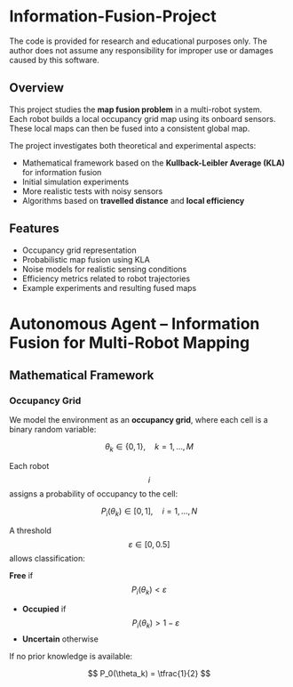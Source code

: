# Information-Fusion-Project

The code is provided for research and educational purposes only.
The author does not assume any responsibility for improper use or damages caused by this software.

## Overview
This project studies the **map fusion problem** in a multi-robot system.  
Each robot builds a local occupancy grid map using its onboard sensors. These local maps can then be fused into a consistent global map.  

The project investigates both theoretical and experimental aspects:
- Mathematical framework based on the **Kullback-Leibler Average (KLA)** for information fusion  
- Initial simulation experiments  
- More realistic tests with noisy sensors  
- Algorithms based on **travelled distance** and **local efficiency**  

## Features
- Occupancy grid representation  
- Probabilistic map fusion using KLA  
- Noise models for realistic sensing conditions  
- Efficiency metrics related to robot trajectories  
- Example experiments and resulting fused maps  


# Autonomous Agent – Information Fusion for Multi-Robot Mapping

## Mathematical Framework

### Occupancy Grid
We model the environment as an **occupancy grid**, where each cell is a binary random variable:

$$
\theta_k \in \{0,1\}, \quad k = 1, \dots, M
$$

Each robot $$ i $$ assigns a probability of occupancy to the cell:

$$
P_i(\theta_k) \in [0,1], \quad i = 1,\dots,N
$$

A threshold 
$$ 
\varepsilon \in [0,0.5]
$$ allows classification:

**Free** if 
$$
P_i(\theta_k) < \varepsilon
$$  
- **Occupied** if $$ P_i(\theta_k) > 1-\varepsilon $$  
- **Uncertain** otherwise  

If no prior knowledge is available:

$$
P_0(\theta_k) = \tfrac{1}{2}
$$

